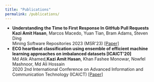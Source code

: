```yaml
---
title: "Publications"
permalink: /publications/
---
```


<ul>
	<li><b> Understanding the Time to First Response In GitHub Pull Requests</b>
			<br>
			<b>Kazi Amit Hasan</b>, Marcos Macedo, Yuan Tian, Bram Adams, Steven Ding
			<br>
			Mining Software Repositories 2023 (MSR'23) <a href='https://arxiv.org/abs/2304.08426'>[Paper]</a>
			<br>
	</li>
	<li><b> ECG heartbeat classification using ensemble of efficient machine learning approaches on imbalanced datasets [ICAICT'20]</b>
			<br>
			Md Atik Ahamed,<b>Kazi Amit Hasan</b>, Khan Fashee Monowar, Nowfel Mashnoor, Md Ali Hossain
			<br>
			2020 2nd International Conference on Advanced Information and Communication Technology (ICAICT) <a href='https://www.researchgate.net/profile/Md-Atik-Ahamed/publication/348975016_ECG_Heartbeat_Classification_Using_Ensemble_of_Efficient_Machine_Learning_Approaches_on_Imbalanced_Datasets/links/601a562092851c4ed545f6f4/ECG-Heartbeat-Classification-Using-Ensemble-of-Efficient-Machine-Learning-Approaches-on-Imbalanced-Datasets.pdf'>[Paper]</a>
			<br>
	</li>
</ul>

